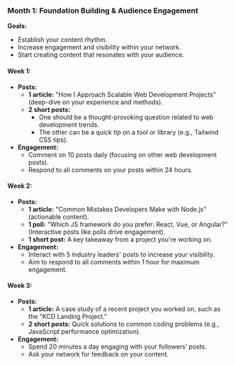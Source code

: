 
### Month 1: **Foundation Building & Audience Engagement**

**Goals:**
- Establish your content rhythm.
- Increase engagement and visibility within your network.
- Start creating content that resonates with your audience.

#### Week 1: 
- **Posts:** 
  - **1 article:** "How I Approach Scalable Web Development Projects" (deep-dive on your experience and methods).
  - **2 short posts:** 
    - One should be a thought-provoking question related to web development trends.
    - The other can be a quick tip on a tool or library (e.g., Tailwind CSS tips).
- **Engagement:** 
  - Comment on 10 posts daily (focusing on other web development posts).
  - Respond to all comments on your posts within 24 hours.
  
#### Week 2: 
- **Posts:** 
  - **1 article:** "Common Mistakes Developers Make with Node.js" (actionable content).
  - **1 poll:** "Which JS framework do you prefer: React, Vue, or Angular?" (Interactive posts like polls drive engagement).
  - **1 short post:** A key takeaway from a project you're working on.
- **Engagement:** 
  - Interact with 5 industry leaders' posts to increase your visibility.
  - Aim to respond to all comments within 1 hour for maximum engagement.

#### Week 3: 
- **Posts:** 
  - **1 article:** A case study of a recent project you worked on, such as the "KCD Landing Project."
  - **2 short posts:** Quick solutions to common coding problems (e.g., JavaScript performance optimization).
- **Engagement:** 
  - Spend 20 minutes a day engaging with your followers’ posts.
  - Ask your network for feedback on your content.

